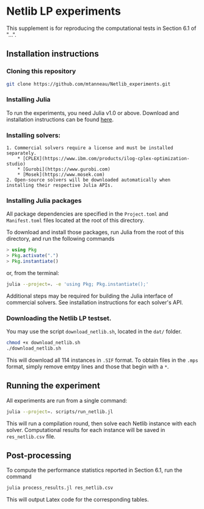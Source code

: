 # Netlib LP experiments

This supplement is for reproducing the computational tests in Section 6.1 of "...".

## Installation instructions

### Cloning this repository
```bash
git clone https://github.com/mtanneau/Netlib_experiments.git
```

### Installing Julia

To run the experiments, you need Julia v1.0 or above.
Download and installation instructions can be found [here](https://julialang.org/downloads/).


### Installing solvers:
    1. Commercial solvers require a license and must be installed separately.
        * [CPLEX](https://www.ibm.com/products/ilog-cplex-optimization-studio)
        * [Gurobi](https://www.gurobi.com)
        * [Mosek](https://www.mosek.com)
    2. Open-source solvers will be downloaded automatically when installing their respective Julia APIs.

### Installing Julia packages

All package dependencies are specified in the `Project.toml` and `Manifest.toml` files located at the root of this directory.

To download and install those packages, run Julia from the root of this directory, and run the following commands
```julia
> using Pkg
> Pkg.activate(".")
> Pkg.instantiate()
```
or, from the terminal:
```bash
julia --project=. -e 'using Pkg; Pkg.instantiate();' 
```

Additional steps may be required for building the Julia interface of commercial solvers. See installation instructions for each solver's API.

### Downloading the Netlib LP testset.

You may use the script `download_netlib.sh`, located in the `dat/` folder.
```bash
chmod +x download_netlib.sh
./download_netlib.sh
```
This will download all 114 instances in `.SIF` format.
To obtain files in the `.mps` format, simply remove emtpy lines and those that begin with a `*`.


## Running the experiment

All experiments are run from a single command:
```bash
julia --project=. scripts/run_netlib.jl
```

This will run a compilation round, then solve each Netlib instance with each solver.
Computational results for each instance will be saved in `res_netlib.csv` file.

## Post-processing

To compute the performance statistics reported in Section 6.1, run the command
```bash
julia process_results.jl res_netlib.csv
```

This will output Latex code for the corresponding tables.